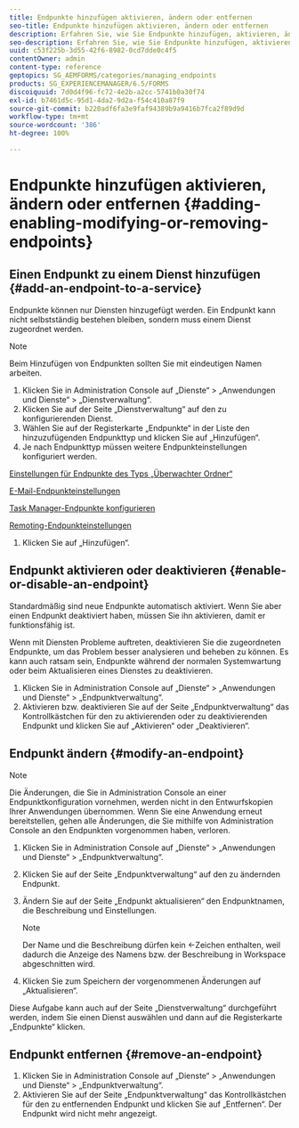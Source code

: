 ```yaml
---
title: Endpunkte hinzufügen aktivieren, ändern oder entfernen
seo-title: Endpunkte hinzufügen aktivieren, ändern oder entfernen
description: Erfahren Sie, wie Sie Endpunkte hinzufügen, aktivieren, ändern und entfernen.
seo-description: Erfahren Sie, wie Sie Endpunkte hinzufügen, aktivieren, ändern und entfernen.
uuid: c53f225b-3d55-42f6-8982-0cd7dde0c4f5
contentOwner: admin
content-type: reference
geptopics: SG_AEMFORMS/categories/managing_endpoints
products: SG_EXPERIENCEMANAGER/6.5/FORMS
discoiquuid: 7d0d4f96-fc72-4e2b-a2cc-5741b0a30f74
exl-id: b7461d5c-95d1-4da2-9d2a-f54c410a87f9
source-git-commit: b220adf6fa3e9faf94389b9a9416b7fca2f89d9d
workflow-type: tm+mt
source-wordcount: '386'
ht-degree: 100%

---
```


# Endpunkte hinzufügen aktivieren, ändern oder entfernen {#adding-enabling-modifying-or-removing-endpoints}

## Einen Endpunkt zu einem Dienst hinzufügen {#add-an-endpoint-to-a-service}

Endpunkte können nur Diensten hinzugefügt werden. Ein Endpunkt kann nicht selbstständig bestehen bleiben, sondern muss einem Dienst zugeordnet werden.

>[!NOTE]
>
>Beim Hinzufügen von Endpunkten sollten Sie mit eindeutigen Namen arbeiten.

1. Klicken Sie in Administration Console auf „Dienste“ > „Anwendungen und Dienste“ > „Dienstverwaltung“.
1. Klicken Sie auf der Seite „Dienstverwaltung“ auf den zu konfigurierenden Dienst.
1. Wählen Sie auf der Registerkarte „Endpunkte“ in der Liste den hinzuzufügenden Endpunkttyp und klicken Sie auf „Hinzufügen“.
1. Je nach Endpunkttyp müssen weitere Endpunkteinstellungen konfiguriert werden.

[Einstellungen für Endpunkte des Typs „Überwachter Ordner“](/help/forms/using/admin-help/configuring-watched-folder-endpoints.md#watched-folder-endpoint-settings)

[E-Mail-Endpunkteinstellungen](/help/forms/using/admin-help/configuring-email-endpoints.md#email-endpoint-settings)

[Task Manager-Endpunkte konfigurieren](/help/forms/using/admin-help/configuring-task-manager-endpoints.md#configuring-task-manager-endpoints)

[Remoting-Endpunkteinstellungen](/help/forms/using/admin-help/configuring-remoting-endpoints.md#remoting-endpoint-settings)

1. Klicken Sie auf „Hinzufügen“.

## Endpunkt aktivieren oder deaktivieren {#enable-or-disable-an-endpoint}

Standardmäßig sind neue Endpunkte automatisch aktiviert. Wenn Sie aber einen Endpunkt deaktiviert haben, müssen Sie ihn aktivieren, damit er funktionsfähig ist.

Wenn mit Diensten Probleme auftreten, deaktivieren Sie die zugeordneten Endpunkte, um das Problem besser analysieren und beheben zu können. Es kann auch ratsam sein, Endpunkte während der normalen Systemwartung oder beim Aktualisieren eines Dienstes zu deaktivieren.

1. Klicken Sie in Administration Console auf „Dienste“ > „Anwendungen und Dienste“ > „Endpunktverwaltung“.
1. Aktivieren bzw. deaktivieren Sie auf der Seite „Endpunktverwaltung“ das Kontrollkästchen für den zu aktivierenden oder zu deaktivierenden Endpunkt und klicken Sie auf „Aktivieren“ oder „Deaktivieren“.

## Endpunkt ändern  {#modify-an-endpoint}

>[!NOTE]
>
>Die Änderungen, die Sie in Administration Console an einer Endpunktkonfiguration vornehmen, werden nicht in den Entwurfskopien Ihrer Anwendungen übernommen. Wenn Sie eine Anwendung erneut bereitstellen, gehen alle Änderungen, die Sie mithilfe von Administration Console an den Endpunkten vorgenommen haben, verloren.

1. Klicken Sie in Administration Console auf „Dienste“ > „Anwendungen und Dienste“ > „Endpunktverwaltung“.
1. Klicken Sie auf der Seite „Endpunktverwaltung“ auf den zu ändernden Endpunkt.
1. Ändern Sie auf der Seite „Endpunkt aktualisieren“ den Endpunktnamen, die Beschreibung und Einstellungen.

   >[!NOTE]
   >
   >Der Name und die Beschreibung dürfen kein &lt;-Zeichen enthalten, weil dadurch die Anzeige des Namens bzw. der Beschreibung in Workspace abgeschnitten wird.

1. Klicken Sie zum Speichern der vorgenommenen Änderungen auf „Aktualisieren“.

Diese Aufgabe kann auch auf der Seite „Dienstverwaltung“ durchgeführt werden, indem Sie einen Dienst auswählen und dann auf die Registerkarte „Endpunkte“ klicken.

## Endpunkt entfernen  {#remove-an-endpoint}

1. Klicken Sie in Administration Console auf „Dienste“ > „Anwendungen und Dienste“ > „Endpunktverwaltung“.
1. Aktivieren Sie auf der Seite „Endpunktverwaltung“ das Kontrollkästchen für den zu entfernenden Endpunkt und klicken Sie auf „Entfernen“. Der Endpunkt wird nicht mehr angezeigt.
